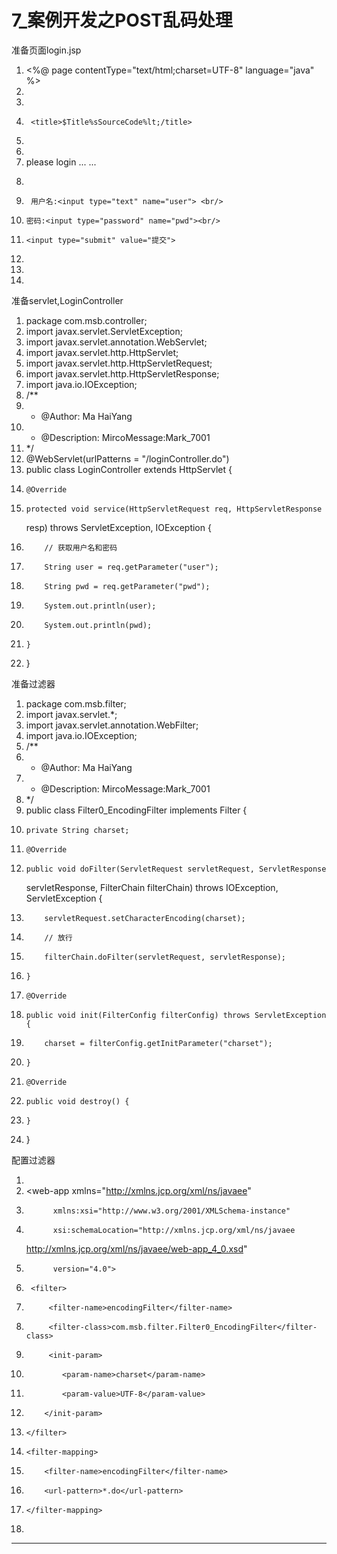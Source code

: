 ﻿
# 7_案例开发之POST乱码处理

准备页面login.jsp 




1.  <%@ page contentType="text/html;charset=UTF-8" language="java" %>
2.  <html>
3.    <head>
4.      <title>$Title%sSourceCode%lt;/title>
5.    </head>
6.    <body>
7.    please login ... ... <br/>
8.    <form action="loginController.do" method="post">
9.      用户名:<input type="text" name="user"> <br/>
10.     密码:<input type="password" name="pwd"><br/>
11.     <input type="submit" value="提交">
12.   </form>
13.   </body>
14. </html>

 




准备servlet,LoginController 




1.  package com.msb.controller;
2.  import javax.servlet.ServletException;
3.  import javax.servlet.annotation.WebServlet;
4.  import javax.servlet.http.HttpServlet;
5.  import javax.servlet.http.HttpServletRequest;
6.  import javax.servlet.http.HttpServletResponse;
7.  import java.io.IOException;
8.  /**
9.   * @Author: Ma HaiYang
10.  * @Description: MircoMessage:Mark_7001
11.  */
12. @WebServlet(urlPatterns = "/loginController.do")
13. public class LoginController extends HttpServlet {
14.     @Override
15.     protected void service(HttpServletRequest req, HttpServletResponse
    resp) throws ServletException, IOException {
16.         // 获取用户名和密码
17.         String user = req.getParameter("user");
18.         String pwd = req.getParameter("pwd");
19.         System.out.println(user);
20.         System.out.println(pwd);
21.     }
22. }

 







准备过滤器 




1.  package com.msb.filter;
2.  import javax.servlet.*;
3.  import javax.servlet.annotation.WebFilter;
4.  import java.io.IOException;
5.  /**
6.   * @Author: Ma HaiYang
7.   * @Description: MircoMessage:Mark_7001
8.   */
9.  public class Filter0_EncodingFilter implements Filter {
10.     private String charset;
11.     @Override
12.     public void doFilter(ServletRequest servletRequest, ServletResponse
    servletResponse, FilterChain filterChain) throws IOException,
    ServletException {
13.         servletRequest.setCharacterEncoding(charset);
14.         // 放行
15.         filterChain.doFilter(servletRequest, servletResponse);
16.     }
17.     @Override
18.     public void init(FilterConfig filterConfig) throws ServletException {
19.         charset = filterConfig.getInitParameter("charset");
20.     }
21.     @Override
22.     public void destroy() {
23.     }
24. }

 







配置过滤器 




1.  <?xml version="1.0" encoding="UTF-8"?>
2.  <web-app xmlns="http://xmlns.jcp.org/xml/ns/javaee"
3.           xmlns:xsi="http://www.w3.org/2001/XMLSchema-instance"
4.           xsi:schemaLocation="http://xmlns.jcp.org/xml/ns/javaee
    http://xmlns.jcp.org/xml/ns/javaee/web-app_4_0.xsd"
5.           version="4.0">
6.      <filter>
7.          <filter-name>encodingFilter</filter-name>
8.          <filter-class>com.msb.filter.Filter0_EncodingFilter</filter-class>
9.          <init-param>
10.             <param-name>charset</param-name>
11.             <param-value>UTF-8</param-value>
12.         </init-param>
13.     </filter>
14.     <filter-mapping>
15.         <filter-name>encodingFilter</filter-name>
16.         <url-pattern>*.do</url-pattern>
17.     </filter-mapping>
18. </web-app> 












------------------------------------------------------------

